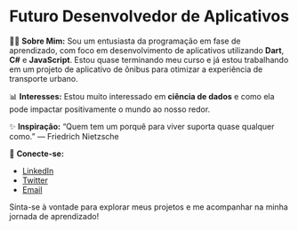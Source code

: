 # Futuro Desenvolvedor de Aplicativos

👨‍💻 **Sobre Mim:**
Sou um entusiasta da programação em fase de aprendizado, com foco em desenvolvimento de aplicativos utilizando **Dart**, **C#** e **JavaScript**. Estou quase terminando meu curso e já estou trabalhando em um projeto de aplicativo de ônibus para otimizar a experiência de transporte urbano.

📊 **Interesses:**
Estou muito interessado em **ciência de dados** e como ela pode impactar positivamente o mundo ao nosso redor.

✨ **Inspiração:**
“Quem tem um porquê para viver suporta quase qualquer como.” — Friedrich Nietzsche

🔗 **Conecte-se:**
- [LinkedIn](https://www.linkedin.com/in/seu-perfil)
- [Twitter](https://twitter.com/seu-usuario)
- [Email](mailto:daniykt7@gmail.com)


Sinta-se à vontade para explorar meus projetos e me acompanhar na minha jornada de aprendizado!
